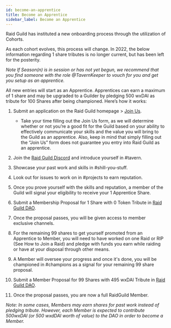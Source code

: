 ```yaml
---
id: become-an-apprentice
title: Become an Apprentice
sidebar_label: Become an Apprentice
---
```


Raid Guild has instituted a new onboarding process through the utilization of Cohorts. 

As each cohort evolves, this process will change. In 2022, the below information regarding 1 share tributes is no longer current, but has been left for the posterity.  

_Note If Season(n) is in session or has not yet begun, we recommend that you find someone with the role @TavernKeeper to vouch for you and get you setup as an apprentice._

All new entries will start as an Apprentice. Apprentices can earn a maximum of 1 share and may be upgraded to a Guilder by pledging 500 wxDAI as tribute for 100 Shares after being championed. Here’s how it works:

1. Submit an application on the Raid Guild homepage > [Join Us](https://raidguild.org/join).

    - Take your time filling out the Join Us form, as we will determine whether or not you’re a good fit for the Guild based on your ability to effectively communicate your skills and the value you will bring to the Guild as an apprentice. Also, keep in mind that simply filling out the “Join Us” form does not guarantee you entry into Raid Guild as an apprentice.

2. Join the [Raid Guild Discord](https://discord.gg/Z2PMbXN) and introduce yourself in <span class='channels'>#tavern</span>. 
3. Showcase your past work and skills in <span class='channels'>#shill-you-stuff</span>.
4. Look out for issues to work on in <span class='channels'>#projects</span> to earn reputation.
5. Once you prove yourself with the skills and reputation, a member of the Guild will signal your eligibility to receive your 1 Apprentice Share.
6. Submit a Membership Proposal for 1 Share with 0 Token Tribute in [Raid Guild DAO](https://app.daohaus.club/dao/0x64/0xfe1084bc16427e5eb7f13fc19bcd4e641f7d571f).
7. Once the proposal passes, you will be given access to member exclusive channels.
8. For the remaining 99 shares to get yourself promoted from an Apprentice to Member, you will need to have worked on one Raid or RIP (See How to Join a Raid) and pledge with funds you earn while raiding or have at your disposal through other means.
9. A Member will oversee your progress and once it's done, you will be championed in <span class='channels'>#champions</span> as a signal for your remaining 99 share proposal.
10. Submit a Member Proposal for 99 Shares with 495 wxDAI Tribute in [Raid Guild DAO](https://app.daohaus.club/dao/0x64/0xfe1084bc16427e5eb7f13fc19bcd4e641f7d571f).
11. Once the proposal passes, you are now a full RaidGuild Member.

_Note: In some cases, Members may earn shares for past work instead of pledging tribute. However, each Member is expected to contribute 500wxDAI (or 500 wxdDAI worth of value) to the DAO in order to become a Member._


